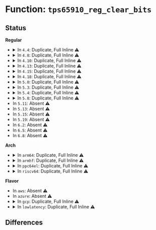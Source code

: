 # Function: <code>tps65910_reg_clear_bits</code>

## Status
<b>Regular</b>
<ul>
<li>
<details>
<summary>In <code>4.4</code>: Duplicate, Full Inline ⚠️</summary>

**Collision:** Static Duplication

**Inline:** Full

**Transformation:** False

**Instances:**

```
In drivers/gpio/gpio-tps65910.c (ffffffff8142bb56)
Location: include/linux/mfd/tps65910.h:938
Inline: True
Inline callers:
  - drivers/gpio/gpio-tps65910.c:tps65910_gpio_input
  - drivers/gpio/gpio-tps65910.c:tps65910_gpio_set
```
```
In drivers/mfd/tps65910.c (ffffffff815859c4)
Location: include/linux/mfd/tps65910.h:938
Inline: True
Inline callers:
  - drivers/mfd/tps65910.c:tps65910_power_off
  - drivers/mfd/tps65910.c:tps65910_i2c_probe
  - drivers/mfd/tps65910.c:tps65910_i2c_probe
```
</details>
</li>
<li>
<details>
<summary>In <code>4.8</code>: Duplicate, Full Inline ⚠️</summary>

**Collision:** Static Duplication

**Inline:** Full

**Transformation:** False

**Instances:**

```
In drivers/gpio/gpio-tps65910.c (ffffffff81476b15)
Location: include/linux/mfd/tps65910.h:938
Inline: True
Inline callers:
  - drivers/gpio/gpio-tps65910.c:tps65910_gpio_input
  - drivers/gpio/gpio-tps65910.c:tps65910_gpio_set
```
```
In drivers/mfd/tps65910.c (ffffffff815db972)
Location: include/linux/mfd/tps65910.h:938
Inline: True
Inline callers:
  - drivers/mfd/tps65910.c:tps65910_i2c_probe
  - drivers/mfd/tps65910.c:tps65910_i2c_probe
  - drivers/mfd/tps65910.c:tps65910_power_off
```
</details>
</li>
<li>
<details>
<summary>In <code>4.10</code>: Duplicate, Full Inline ⚠️</summary>

**Collision:** Static Duplication

**Inline:** Full

**Transformation:** False

**Instances:**

```
In drivers/gpio/gpio-tps65910.c (ffffffff814984b5)
Location: include/linux/mfd/tps65910.h:938
Inline: True
Inline callers:
  - drivers/gpio/gpio-tps65910.c:tps65910_gpio_input
  - drivers/gpio/gpio-tps65910.c:tps65910_gpio_set
```
```
In drivers/mfd/tps65910.c (ffffffff81608642)
Location: include/linux/mfd/tps65910.h:938
Inline: True
Inline callers:
  - drivers/mfd/tps65910.c:tps65910_i2c_probe
  - drivers/mfd/tps65910.c:tps65910_i2c_probe
  - drivers/mfd/tps65910.c:tps65910_power_off
```
</details>
</li>
<li>
<details>
<summary>In <code>4.13</code>: Duplicate, Full Inline ⚠️</summary>

**Collision:** Static Duplication

**Inline:** Full

**Transformation:** False

**Instances:**

```
In drivers/gpio/gpio-tps65910.c (ffffffff814a2111)
Location: include/linux/mfd/tps65910.h:939
Inline: True
Inline callers:
  - drivers/gpio/gpio-tps65910.c:tps65910_gpio_input
  - drivers/gpio/gpio-tps65910.c:tps65910_gpio_set
```
```
In drivers/mfd/tps65910.c (ffffffff8161c4d9)
Location: include/linux/mfd/tps65910.h:939
Inline: True
Inline callers:
  - drivers/mfd/tps65910.c:tps65910_i2c_probe
  - drivers/mfd/tps65910.c:tps65910_i2c_probe
  - drivers/mfd/tps65910.c:tps65910_power_off
```
</details>
</li>
<li>
<details>
<summary>In <code>4.15</code>: Duplicate, Full Inline ⚠️</summary>

**Collision:** Static Duplication

**Inline:** Full

**Transformation:** False

**Instances:**

```
In drivers/gpio/gpio-tps65910.c (ffffffff814e0b11)
Location: include/linux/mfd/tps65910.h:939
Inline: True
Inline callers:
  - drivers/gpio/gpio-tps65910.c:tps65910_gpio_input
  - drivers/gpio/gpio-tps65910.c:tps65910_gpio_set
```
```
In drivers/mfd/tps65910.c (ffffffff81684bc9)
Location: include/linux/mfd/tps65910.h:939
Inline: True
Inline callers:
  - drivers/mfd/tps65910.c:tps65910_i2c_probe
  - drivers/mfd/tps65910.c:tps65910_i2c_probe
  - drivers/mfd/tps65910.c:tps65910_power_off
```
</details>
</li>
<li>
<details>
<summary>In <code>4.18</code>: Duplicate, Full Inline ⚠️</summary>

**Collision:** Static Duplication

**Inline:** Full

**Transformation:** False

**Instances:**

```
In drivers/gpio/gpio-tps65910.c (ffffffff81510301)
Location: include/linux/mfd/tps65910.h:939
Inline: True
Inline callers:
  - drivers/gpio/gpio-tps65910.c:tps65910_gpio_input
  - drivers/gpio/gpio-tps65910.c:tps65910_gpio_set
```
```
In drivers/mfd/tps65910.c (ffffffff816c0c6a)
Location: include/linux/mfd/tps65910.h:939
Inline: True
Inline callers:
  - drivers/mfd/tps65910.c:tps65910_i2c_probe
  - drivers/mfd/tps65910.c:tps65910_i2c_probe
  - drivers/mfd/tps65910.c:tps65910_power_off
```
</details>
</li>
<li>
<details>
<summary>In <code>5.0</code>: Duplicate, Full Inline ⚠️</summary>

**Collision:** Static Duplication

**Inline:** Full

**Transformation:** False

**Instances:**

```
In drivers/gpio/gpio-tps65910.c (ffffffff815259b1)
Location: include/linux/mfd/tps65910.h:939
Inline: True
Inline callers:
  - drivers/gpio/gpio-tps65910.c:tps65910_gpio_input
  - drivers/gpio/gpio-tps65910.c:tps65910_gpio_set
```
```
In drivers/mfd/tps65910.c (ffffffff816e20aa)
Location: include/linux/mfd/tps65910.h:939
Inline: True
Inline callers:
  - drivers/mfd/tps65910.c:tps65910_i2c_probe
  - drivers/mfd/tps65910.c:tps65910_i2c_probe
  - drivers/mfd/tps65910.c:tps65910_power_off
```
</details>
</li>
<li>
<details>
<summary>In <code>5.3</code>: Duplicate, Full Inline ⚠️</summary>

**Collision:** Static Duplication

**Inline:** Full

**Transformation:** False

**Instances:**

```
In drivers/gpio/gpio-tps65910.c (ffffffff81554081)
Location: include/linux/mfd/tps65910.h:934
Inline: True
Inline callers:
  - drivers/gpio/gpio-tps65910.c:tps65910_gpio_input
  - drivers/gpio/gpio-tps65910.c:tps65910_gpio_set
```
```
In drivers/mfd/tps65910.c (ffffffff8171b716)
Location: include/linux/mfd/tps65910.h:934
Inline: True
Inline callers:
  - drivers/mfd/tps65910.c:tps65910_i2c_probe
  - drivers/mfd/tps65910.c:tps65910_i2c_probe
  - drivers/mfd/tps65910.c:tps65910_power_off
```
</details>
</li>
<li>
<details>
<summary>In <code>5.4</code>: Duplicate, Full Inline ⚠️</summary>

**Collision:** Static Duplication

**Inline:** Full

**Transformation:** False

**Instances:**

```
In drivers/gpio/gpio-tps65910.c (ffffffff815756d1)
Location: include/linux/mfd/tps65910.h:934
Inline: True
Inline callers:
  - drivers/gpio/gpio-tps65910.c:tps65910_gpio_input
  - drivers/gpio/gpio-tps65910.c:tps65910_gpio_set
```
```
In drivers/mfd/tps65910.c (ffffffff8173f9e6)
Location: include/linux/mfd/tps65910.h:934
Inline: True
Inline callers:
  - drivers/mfd/tps65910.c:tps65910_i2c_probe
  - drivers/mfd/tps65910.c:tps65910_i2c_probe
  - drivers/mfd/tps65910.c:tps65910_power_off
```
</details>
</li>
<li>
<details>
<summary>In <code>5.8</code>: Duplicate, Full Inline ⚠️</summary>

**Collision:** Static Duplication

**Inline:** Full

**Transformation:** False

**Instances:**

```
In drivers/gpio/gpio-tps65910.c (ffffffff8161a211)
Location: include/linux/mfd/tps65910.h:934
Inline: True
Inline callers:
  - drivers/gpio/gpio-tps65910.c:tps65910_gpio_input
  - drivers/gpio/gpio-tps65910.c:tps65910_gpio_set
```
```
In drivers/mfd/tps65910.c (ffffffff817fd486)
Location: include/linux/mfd/tps65910.h:934
Inline: True
Inline callers:
  - drivers/mfd/tps65910.c:tps65910_i2c_probe
  - drivers/mfd/tps65910.c:tps65910_i2c_probe
  - drivers/mfd/tps65910.c:tps65910_power_off
```
</details>
</li>
<li>
In <code>5.11</code>: Absent ⚠️
</li>
<li>
In <code>5.13</code>: Absent ⚠️
</li>
<li>
In <code>5.15</code>: Absent ⚠️
</li>
<li>
In <code>5.19</code>: Absent ⚠️
</li>
<li>
In <code>6.2</code>: Absent ⚠️
</li>
<li>
In <code>6.5</code>: Absent ⚠️
</li>
<li>
In <code>6.8</code>: Absent ⚠️
</li>
</ul>
<b>Arch</b>
<ul>
<li>
<details>
<summary>In <code>arm64</code>: Duplicate, Full Inline ⚠️</summary>

**Collision:** Static Duplication

**Inline:** Full

**Transformation:** False

**Instances:**

```
In drivers/gpio/gpio-tps65910.c (ffff8000106d5d0c)
Location: include/linux/mfd/tps65910.h:934
Inline: True
Inline callers:
  - drivers/gpio/gpio-tps65910.c:tps65910_gpio_input
  - drivers/gpio/gpio-tps65910.c:tps65910_gpio_set
```
```
In drivers/mfd/tps65910.c (ffff80001093ad7c)
Location: include/linux/mfd/tps65910.h:934
Inline: True
Inline callers:
  - drivers/mfd/tps65910.c:tps65910_i2c_probe
  - drivers/mfd/tps65910.c:tps65910_i2c_probe
  - drivers/mfd/tps65910.c:tps65910_power_off
```
</details>
</li>
<li>
<details>
<summary>In <code>armhf</code>: Duplicate, Full Inline ⚠️</summary>

**Collision:** Static Duplication

**Inline:** Full

**Transformation:** False

**Instances:**

```
In drivers/gpio/gpio-tps65910.c (c0872130)
Location: include/linux/mfd/tps65910.h:934
Inline: True
Inline callers:
  - drivers/gpio/gpio-tps65910.c:tps65910_gpio_input
  - drivers/gpio/gpio-tps65910.c:tps65910_gpio_set
```
```
In drivers/mfd/tps65910.c (c0a236f8)
Location: include/linux/mfd/tps65910.h:934
Inline: True
Inline callers:
  - drivers/mfd/tps65910.c:tps65910_i2c_probe
  - drivers/mfd/tps65910.c:tps65910_i2c_probe
  - drivers/mfd/tps65910.c:tps65910_power_off
```
</details>
</li>
<li>
<details>
<summary>In <code>ppc64el</code>: Duplicate, Full Inline ⚠️</summary>

**Collision:** Static Duplication

**Inline:** Full

**Transformation:** False

**Instances:**

```
In drivers/gpio/gpio-tps65910.c (c00000000084d41c)
Location: include/linux/mfd/tps65910.h:934
Inline: True
Inline callers:
  - drivers/gpio/gpio-tps65910.c:tps65910_gpio_input
  - drivers/gpio/gpio-tps65910.c:tps65910_gpio_set
```
```
In drivers/mfd/tps65910.c (c0000000009e24a0)
Location: include/linux/mfd/tps65910.h:934
Inline: True
Inline callers:
  - drivers/mfd/tps65910.c:tps65910_i2c_probe
  - drivers/mfd/tps65910.c:tps65910_i2c_probe
  - drivers/mfd/tps65910.c:tps65910_power_off
```
</details>
</li>
<li>
<details>
<summary>In <code>riscv64</code>: Duplicate, Full Inline ⚠️</summary>

**Collision:** Static Duplication

**Inline:** Full

**Transformation:** False

**Instances:**

```
In drivers/gpio/gpio-tps65910.c (ffffffe0004b0aa6)
Location: include/linux/mfd/tps65910.h:934
Inline: True
Inline callers:
  - drivers/gpio/gpio-tps65910.c:tps65910_gpio_input
  - drivers/gpio/gpio-tps65910.c:tps65910_gpio_set
```
```
In drivers/mfd/tps65910.c (ffffffe0005af6e4)
Location: include/linux/mfd/tps65910.h:934
Inline: True
Inline callers:
  - drivers/mfd/tps65910.c:tps65910_i2c_probe
  - drivers/mfd/tps65910.c:tps65910_i2c_probe
  - drivers/mfd/tps65910.c:tps65910_power_off
```
</details>
</li>
</ul>
<b>Flavor</b>
<ul>
<li>
In <code>aws</code>: Absent ⚠️
</li>
<li>
In <code>azure</code>: Absent ⚠️
</li>
<li>
<details>
<summary>In <code>gcp</code>: Duplicate, Full Inline ⚠️</summary>

**Collision:** Static Duplication

**Inline:** Full

**Transformation:** False

**Instances:**

```
In drivers/gpio/gpio-tps65910.c (ffffffff81569a01)
Location: include/linux/mfd/tps65910.h:934
Inline: True
Inline callers:
  - drivers/gpio/gpio-tps65910.c:tps65910_gpio_input
  - drivers/gpio/gpio-tps65910.c:tps65910_gpio_set
```
```
In drivers/mfd/tps65910.c (ffffffff81732ea6)
Location: include/linux/mfd/tps65910.h:934
Inline: True
Inline callers:
  - drivers/mfd/tps65910.c:tps65910_i2c_probe
  - drivers/mfd/tps65910.c:tps65910_i2c_probe
  - drivers/mfd/tps65910.c:tps65910_power_off
```
</details>
</li>
<li>
<details>
<summary>In <code>lowlatency</code>: Duplicate, Full Inline ⚠️</summary>

**Collision:** Static Duplication

**Inline:** Full

**Transformation:** False

**Instances:**

```
In drivers/gpio/gpio-tps65910.c (ffffffff81583921)
Location: include/linux/mfd/tps65910.h:934
Inline: True
Inline callers:
  - drivers/gpio/gpio-tps65910.c:tps65910_gpio_input
  - drivers/gpio/gpio-tps65910.c:tps65910_gpio_set
```
```
In drivers/mfd/tps65910.c (ffffffff8174e2e6)
Location: include/linux/mfd/tps65910.h:934
Inline: True
Inline callers:
  - drivers/mfd/tps65910.c:tps65910_i2c_probe
  - drivers/mfd/tps65910.c:tps65910_i2c_probe
  - drivers/mfd/tps65910.c:tps65910_power_off
```
</details>
</li>
</ul>

## Differences
